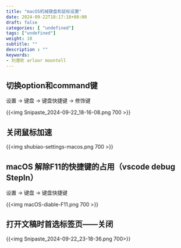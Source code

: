 ```yaml
---
title: "macOS机械键盘和鼠标设置"
date: 2024-09-22T18:17:18+08:00
draft: false
categories: [ "undefined"]
tags: ["undefined"]
weight: 10
subtitle: ""
description : ""
keywords:
- 刘港欢 arloor moontell
---
```


<!--more-->

## 切换option和command键

设置 -> 键盘 -> 键盘快捷键 -> 修饰键

<!-- ![](/img/Snipaste_2024-09-22_18-16-08.png) -->
{{<img Snipaste_2024-09-22_18-16-08.png 700 >}}

## 关闭鼠标加速

<!-- ![alt text](/img/shubiao-settings-macos.png) -->
{{<img shubiao-settings-macos.png 700 >}}

## macOS 解除F11的快捷键的占用（vscode debug StepIn）

设置 -> 键盘 -> 键盘快捷键

{{<img macOS-diable-F11.png 700 >}}

## 打开文稿时首选标签页——关闭

{{<img Snipaste_2024-09-22_23-18-36.png 700>}}
